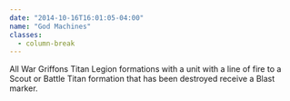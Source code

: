 ```yaml
---
date: "2014-10-16T16:01:05-04:00"
name: "God Machines"
classes:
  - column-break
---
```

All War Griffons Titan Legion formations with a unit with a line of fire to a Scout or Battle Titan formation that has been destroyed receive a Blast marker.